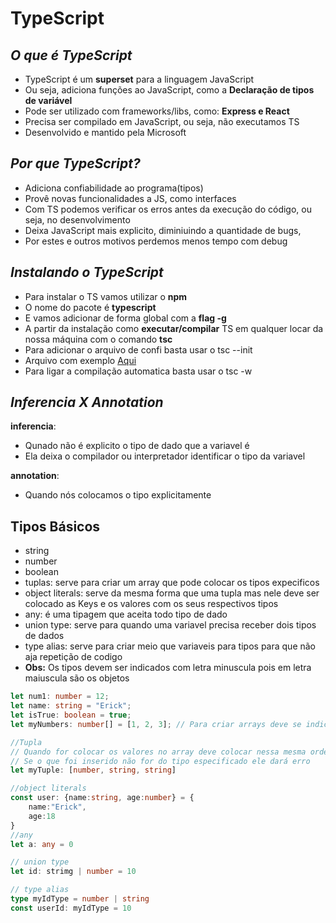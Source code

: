# TypeScript

## ***O que é TypeScript***
- TypeScript é um **superset** para a  linguagem JavaScript
- Ou seja, adiciona funções ao JavaScript, como a **Declaração de tipos de variável**
- Pode ser utilizado com frameworks/libs, como: **Express e React**
- Precisa ser compilado em JavaScript, ou seja, não executamos TS
- Desenvolvido e mantido pela Microsoft

## ***Por que TypeScript?***
- Adiciona confiabilidade ao programa(tipos)
- Provê novas funcionalidades a JS, como interfaces
- Com TS podemos verificar os erros antes da execução do código, ou seja, no desenvolvimento
- Deixa JavaScript mais explicito, diminiuindo a quantidade de bugs,
- Por estes e outros motivos perdemos menos tempo com debug 

## ***Instalando o TypeScript***
- Para instalar o TS vamos utilizar o **npm**
- O nome do pacote é **typescript**
- E vamos adicionar de forma global com a **flag -g**
- A partir da instalação como **executar/compilar** TS em qualquer locar da nossa máquina com o comando **tsc**
- Para adicionar o arquivo de confi basta usar o    tsc --init
- Arquivo com exemplo [Aqui](src/index.ts)
- Para ligar a compilação automatica basta usar o tsc -w

## ***Inferencia X Annotation***

**inferencia**:
- Qunado não é explicito o tipo de dado que a variavel é 
- Ela deixa o compilador ou interpretador identificar o tipo da variavel 

**annotation**:
- Quando nós colocamos o tipo explicitamente 
 
## Tipos Básicos
- string
- number
- boolean
- tuplas: serve para criar um array que pode colocar os tipos expecificos
- object literals: serve da mesma forma que uma tupla mas nele deve ser colocado as Keys e os valores com os seus respectivos tipos
- any: é uma tipagem que aceita todo tipo de dado
- union type: serve para quando uma variavel precisa receber dois tipos de dados
- type alias: serve para criar meio que variaveis para tipos para que não aja repetição de codigo
- **Obs:** Os tipos devem ser indicados com letra minuscula pois em letra maiuscula são os objetos

```typescript
let num1: number = 12;
let name: string = "Erick";
let isTrue: boolean = true;
let myNumbers: number[] = [1, 2, 3]; // Para criar arrays deve se indicar o tipo e colocar os colchetes logo após

//Tupla
// Quando for colocar os valores no array deve colocar nessa mesma ordem de tipos
// Se o que foi inserido não for do tipo especificado ele dará erro
let myTuple: [number, string, string]

//object literals
const user: {name:string, age:number} = {
    name:"Erick",
    age:18
}
//any
let a: any = 0

// union type
let id: strimg | number = 10

// type alias
type myIdType = number | string
const userId: myIdType = 10
```